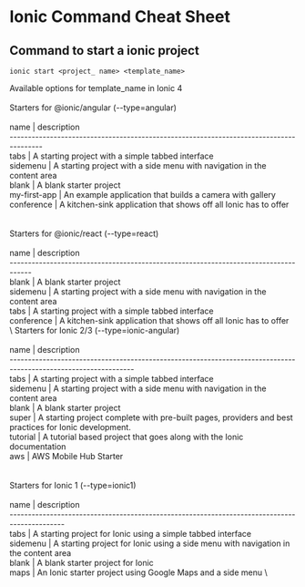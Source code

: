 # Ionic Command Cheat Sheet

## Command to start a ionic project

```
ionic start <project_ name> <template_name>
```

Available options for template_name in Ionic 4 \
\
Starters for @ionic/angular (--type=angular) \
\
name         | description \
--------------------------------------------------------------------------------------- \
tabs         | A starting project with a simple tabbed interface \
sidemenu     | A starting project with a side menu with navigation in the content area \
blank        | A blank starter project \
my-first-app | An example application that builds a camera with gallery  \
conference   | A kitchen-sink application that shows off all Ionic has to offer  \
\
\
Starters for @ionic/react (--type=react) \
\
name       | description \
------------------------------------------------------------------------------------ \
blank      | A blank starter project \
sidemenu   | A starting project with a side menu with navigation in the content area \
tabs       | A starting project with a simple tabbed interface \
conference | A kitchen-sink application that shows off all Ionic has to offer \
\\
Starters for Ionic 2/3 (--type=ionic-angular) \
\
name     | description \
---------------------------------------------------------------------------------------------------------------- \
tabs     | A starting project with a simple tabbed interface \
sidemenu | A starting project with a side menu with navigation in the content area \
blank    | A blank starter project \
super    | A starting project complete with pre-built pages, providers and best practices for Ionic development. \
tutorial | A tutorial based project that goes along with the Ionic documentation \
aws      | AWS Mobile Hub Starter \
\
\
Starters for Ionic 1 (--type=ionic1) \
\
name     | description \
--------------------------------------------------------------------------------------------- \
tabs     | A starting project for Ionic using a simple tabbed interface \
sidemenu | A starting project for Ionic using a side menu with navigation in the content area \
blank    | A blank starter project for Ionic \
maps     | An Ionic starter project using Google Maps and a side menu \
